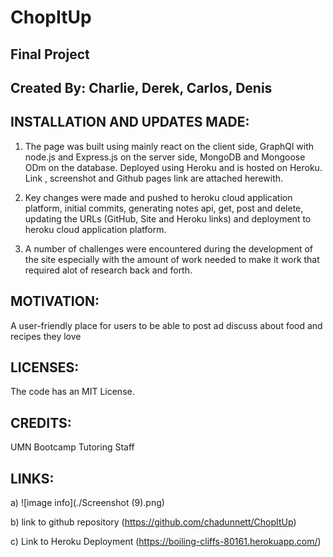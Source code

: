 # ChopItUp

## Final Project


## Created By: Charlie, Derek, Carlos, Denis

## INSTALLATION AND UPDATES MADE:
1. The page was built using mainly react on the client side, GraphQl with node.js and Express.js on the server side, MongoDB and Mongoose ODm on the database. Deployed using Heroku and is hosted on Heroku. Link , screenshot and Github pages link are attached herewith.

2. Key changes were made and pushed to heroku cloud application platform,  initial  commits, generating notes api, get, post and delete, updating the URLs (GitHub, Site and Heroku links) and deployment to heroku cloud application platform.

3. A number of challenges were encountered during the development of the site especially with the amount of work needed to make it work that required alot of research back and forth. 

## MOTIVATION:
A user-friendly place for users to be able to post ad discuss about food and recipes they love

## LICENSES:
The code has an MIT License.

## CREDITS:
UMN Bootcamp Tutoring Staff

## LINKS:
a) ![image info](./Screenshot (9).png)

b) link to github repository (https://github.com/chadunnett/ChopItUp)

c) Link to Heroku Deployment (https://boiling-cliffs-80161.herokuapp.com/)
